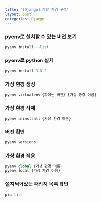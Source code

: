```yaml
---
title: "[Django] 개발 환경 구성"
layout: post
categories: Django
---
```


### pyenv로 설치할 수 있는 버전 보기
```python
pyenv install --list
```


### pyenv로 python 설치 
```python
pyenv install 3.8.2
```


### 가상 환경 생성
```python
pyenv virtualenv {파이썬 버전} {가상 환경 이름}
```


### 가상 환경 삭제
```python
pyenv uninstsall {가상 환경 이름}
```


### 버전 확인
```python
pyenv versions
```


### 가상 환경 적용
```python
pyenv global {가상 환경 이름}
pyenv local {가상 환경 이름}
```


### 설치되어있는 패키지 목록 확인
```python
pip list
```